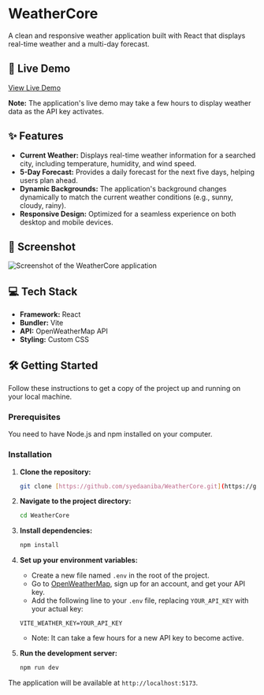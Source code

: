 # WeatherCore

A clean and responsive weather application built with React that displays real-time weather and a multi-day forecast.

## 🚀 Live Demo

[View Live Demo](https://serene-pastelito-0b2b45.netlify.app/)

**Note:** The application's live demo may take a few hours to display weather data as the API key activates.

## ✨ Features

-   **Current Weather:** Displays real-time weather information for a searched city, including temperature, humidity, and wind speed.
-   **5-Day Forecast:** Provides a daily forecast for the next five days, helping users plan ahead.
-   **Dynamic Backgrounds:** The application's background changes dynamically to match the current weather conditions (e.g., sunny, cloudy, rainy).
-   **Responsive Design:** Optimized for a seamless experience on both desktop and mobile devices.

## 📸 Screenshot

![Screenshot of the WeatherCore application](./assets/screenshot.png)


## 💻 Tech Stack

-   **Framework:** React
-   **Bundler:** Vite
-   **API:** OpenWeatherMap API
-   **Styling:** Custom CSS

## 🛠️ Getting Started

Follow these instructions to get a copy of the project up and running on your local machine.

### Prerequisites

You need to have Node.js and npm installed on your computer.

### Installation

1.  **Clone the repository:**
    ```bash
    git clone [https://github.com/syedaaniba/WeatherCore.git](https://github.com/syedaaniba/WeatherCore.git)
    ```
2.  **Navigate to the project directory:**
    ```bash
    cd WeatherCore
    ```
3.  **Install dependencies:**
    ```bash
    npm install
    ```
4.  **Set up your environment variables:**
    -   Create a new file named `.env` in the root of the project.
    -   Go to [OpenWeatherMap](https://home.openweathermap.org/api_keys), sign up for an account, and get your API key.
    -   Add the following line to your `.env` file, replacing `YOUR_API_KEY` with your actual key:
    ```
    VITE_WEATHER_KEY=YOUR_API_KEY
    ```
    -   Note: It can take a few hours for a new API key to become active.

5.  **Run the development server:**
    ```bash
    npm run dev
    ```

The application will be available at `http://localhost:5173`.
